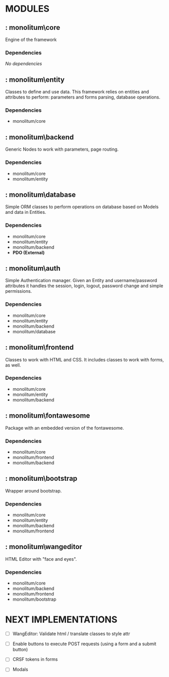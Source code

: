 # MODULES


## : monolitum\core
Engine of the framework

### Dependencies
_No dependencies_


## : monolitum\entity
Classes to define and use data. This framework relies on entities and attributes to perform: parameters and forms parsing, database operations.

### Dependencies
- monolitum/core


## : monolitum\backend
Generic Nodes to work with parameters, page routing. 

### Dependencies
- monolitum/core
- monolitum/entity


## : monolitum\database
Simple ORM classes to perform operations on database based on Models and data in Entities.

### Dependencies
- monolitum/core
- monolitum/entity
- monolitum/backend
- **PDO (External)**


## : monolitum\auth
Simple Authentication manager. Given an Entity and username/password attributes it handles the session, login, logout, password change and simple permissions.

### Dependencies
- monolitum/core
- monolitum/entity
- monolitum/backend
- monolitum/database


## : monolitum\frontend
Classes to work with HTML and CSS. It includes classes to work with forms, as well.

### Dependencies
- monolitum/core
- monolitum/entity
- monolitum/backend


## : monolitum\fontawesome
Package with an embedded version of the fontawesome.

### Dependencies
- monolitum/core
- monolitum/frontend
- monolitum/backend


## : monolitum\bootstrap
Wrapper around bootstrap.

### Dependencies
- monolitum/core
- monolitum/entity
- monolitum/backend
- monolitum/frontend


## : monolitum\wangeditor
HTML Editor with "face and eyes".

### Dependencies
- monolitum/core
- monolitum/backend
- monolitum/frontend
- monolitum/bootstrap


# NEXT IMPLEMENTATIONS

- [ ] WangEditor: Validate html / translate classes to style attr
- [ ] Enable buttons to execute POST requests (using a form and a submit button)
- [ ] CRSF tokens in forms
- [ ] Modals


